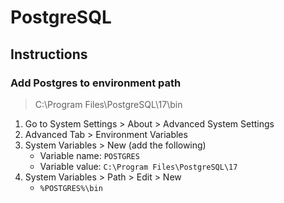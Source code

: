 # PostgreSQL

## Instructions

### Add Postgres to environment path

> C:\Program Files\PostgreSQL\17\bin

1. Go to System Settings > About > Advanced System Settings
2. Advanced Tab > Environment Variables
3. System Variables > New (add the following)
    - Variable name: ```POSTGRES```
    - Variable value: ```C:\Program Files\PostgreSQL\17```
4. System Variables > Path > Edit > New
    - ```%POSTGRES%\bin```
